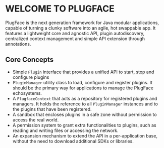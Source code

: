 # WELCOME TO PLUGFACE

PlugFace is the next generation framework for Java modular applications, capable of turning a clunky software into an agile, hot swappable app. It features a lightweight core and agnostic API, plugin autodiscovery, centralized context management and simple API extension through annotations.

## Core Concepts
* Simple `Plugin` interface that provides a unified API to start, stop and configure plugins
* `PluginManager` utility class to load, configure and register plugins. It should be the primary way for applications to manage the PlugFace echosystems.
* A `PlugfaceContext` that acts as a repository for registered plugins and managers. It holds the reference to all `PluginManager` instances and to the plugins that have been registered.
* A sandbox that encloses plugins in a safe zone without permission to access the real world.
* A permission system to grant extra functionalities to plugins, such as reading and writing files or accessing the network.
* An expansion mechanism to extend the API in a per-application base, without the need to download additional SDKs or libraries.

